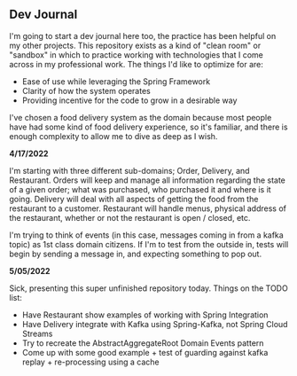 ## Dev Journal

I'm going to start a dev journal here too, the practice has been helpful on my other projects.
This repository exists as a kind of "clean room" or "sandbox" in which to practice working with technologies
that I come across in my professional work. The things I'd like to optimize for are:

 - Ease of use while leveraging the Spring Framework 
 - Clarity of how the system operates
 - Providing incentive for the code to grow in a desirable way

I've chosen a food delivery system as the domain because most people have had some kind of food delivery experience,
so it's familiar, and there is enough complexity to allow me to dive as deep as I wish. 

**4/17/2022**

I'm starting with three different sub-domains; Order, Delivery, and Restaurant. Orders will keep and manage all information
regarding the state of a given order; what was purchased, who purchased it and where is it going. Delivery will deal with
all aspects of getting the food from the restaurant to a customer. Restaurant will handle menus, physical address of the restaurant,
whether or not the restaurant is open / closed, etc.

I'm trying to think of events (in this case, messages coming in from a kafka topic) as 1st class domain citizens. If I'm
to test from the outside in, tests will begin by sending a message in, and expecting something to pop out.

**5/05/2022**

Sick, presenting this super unfinished repository today. Things on the TODO list:

 * Have Restaurant show examples of working with Spring Integration
 * Have Delivery integrate with Kafka using Spring-Kafka, not Spring Cloud Streams
 * Try to recreate the AbstractAggregateRoot Domain Events pattern
 * Come up with some good example + test of guarding against kafka replay + re-processing using a cache
